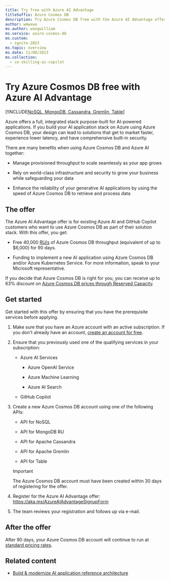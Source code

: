 ```yaml
---
title: Try free with Azure AI Advantage
titleSuffix: Azure Cosmos DB
description: Try Azure Cosmos DB free with the Azure AI Advantage offer. Innovate with a full, integrated stack purpose-built for AI-powered applications.
author: wmwxwa
ms.author: wangwilliam
ms.service: azure-cosmos-db
ms.custom:
  - ignite-2023
ms.topic: overview
ms.date: 11/08/2023
ms.collection:
  - ce-skilling-ai-copilot
---
```


# Try Azure Cosmos DB free with Azure AI Advantage

[!INCLUDE[NoSQL, MongoDB, Cassandra, Gremlin, Table](includes/appliesto-nosql-mongodb-cassandra-gremlin-table.md)]

Azure offers a full, integrated stack purpose-built for AI-powered applications. If you build your AI application stack on Azure using Azure Cosmos DB, your design can lead to solutions that get to market faster, experience lower latency, and have comprehensive built-in security.

There are many benefits when using Azure Cosmos DB and Azure AI together:

- Manage provisioned throughput to scale seamlessly as your app grows

- Rely on world-class infrastructure and security to grow your business while safeguarding your data

- Enhance the reliability of your generative AI applications by using the speed of Azure Cosmos DB to retrieve and process data

## The offer

The Azure AI Advantage offer is for existing Azure AI and GitHub Copilot customers who want to use Azure Cosmos DB as part of their solution stack. With this offer, you get:

- Free 40,000 [RU/s](request-units.md) of Azure Cosmos DB throughput (equivalent of up to $6,000) for 90 days.

- Funding to implement a new AI application using Azure Cosmos DB and/or Azure Kubernetes Service. For more information, speak to your Microsoft representative.

If you decide that Azure Cosmos DB is right for you, you can receive up to 63% discount on [Azure Cosmos DB prices through Reserved Capacity](reserved-capacity.md).

## Get started

Get started with this offer by ensuring that you have the prerequisite services before applying.

1. Make sure that you have an Azure account with an active subscription. If you don't already have an account, [create an account for free](https://azure.microsoft.com/free).

1. Ensure that you previously used one of the qualifying services in your subscription:

    - Azure AI Services

        - Azure OpenAI Service

        - Azure Machine Learning

        - Azure AI Search

    - GitHub Copilot

1. Create a new Azure Cosmos DB account using one of the following APIs:

    - API for NoSQL

    - API for MongoDB RU

    - API for Apache Cassandra

    - API for Apache Gremlin

    - API for Table

    > [!IMPORTANT]
    > The Azure Cosmos DB account must have been created within 30 days of registering for the offer.

1. Register for the Azure AI Advantage offer: <https://aka.ms/AzureAIAdvantageSignupForm>

1. The team reviews your registration and follows up via e-mail.

## After the offer

After 90 days, your Azure Cosmos DB account will continue to run at [standard pricing rates](https://azure.microsoft.com/pricing/details/cosmos-db/).

## Related content

- [Build & modernize AI application reference architecture](https://github.com/Azure/Build-Modern-AI-Apps)
